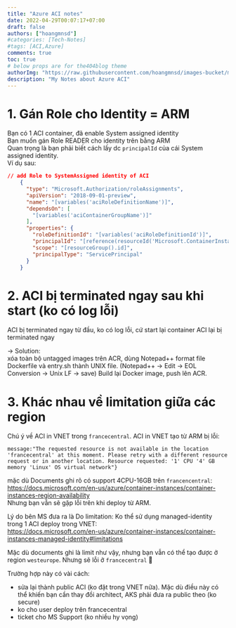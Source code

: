 ```yaml
---
title: "Azure ACI notes"
date: 2022-04-29T00:07:17+07:00
draft: false
authors: ["hoangmnsd"]
#categories: [Tech-Notes]
#tags: [ACI,Azure]
comments: true
toc: true
# below props are for the404blog theme
authorImg: "https://raw.githubusercontent.com/hoangmnsd/images-bucket/master/static/images/hoangmsnd-avatar001.jpg"
description: "My Notes about Azure ACI"
---
```


# 1. Gán Role cho Identity = ARM

Bạn có 1 ACI container, đã enable System assigned identity  
Bạn muốn gán Role READER cho identity trên bằng ARM    
Quan trọng là bạn phải biết cách lấy dc `principalId` của cái System assigned identity.  
Ví dụ sau:  

```json
// add Role to SystemAssigned identity of ACI
    {
      "type": "Microsoft.Authorization/roleAssignments",
      "apiVersion": "2018-09-01-preview",
      "name": "[variables('aciRoleDefinitionName')]",
      "dependsOn": [
        "[variables('aciContainerGroupName')]"
      ],
      "properties": {
        "roleDefinitionId": "[variables('aciRoleDefinitionId')]",
        "principalId": "[reference(resourceId('Microsoft.ContainerInstance/containerGroups', variables('aciContainerGroupName')), '2021-09-01', 'Full').Identity.principalId]",
        "scope": "[resourceGroup().id]",
        "principalType": "ServicePrincipal"
      }
    }
```

# 2. ACI bị terminated ngay sau khi start (ko có log lỗi)

ACI bị terminated ngay từ đầu, ko có log lỗi, cứ start lại container ACI lại bị terminated ngay  

-> Solution:  
xóa toàn bộ untagged images trên ACR, dùng Notepad++ format file Dockerfile và entry.sh thành UNIX file. (Notepad++ -> Edit -> EOL Conversion -> Unix LF -> save)
Build lại Docker image, push lên ACR.  

# 3. Khác nhau về limitation giữa các region

Chú ý về ACI in VNET trong `francecentral`. ACI in VNET tạo từ ARM bị lỗi:  
```
message:"The requested resource is not available in the location 'francecentral' at this moment. Please retry with a different resource request or in another location. Resource requested: '1' CPU '4' GB memory 'Linux' OS virtual network"}
```
mặc dù Documents ghi rõ có support 4CPU-16GB trên `francencentral`:  
https://docs.microsoft.com/en-us/azure/container-instances/container-instances-region-availability  
Nhưng bạn vẫn sẽ gặp lỗi trên khi deploy từ ARM.  

Lý do bên MS đưa ra là Do limitation: Ko thể sử dụng managed-identity trong 1 ACI deploy trong VNET:   
https://docs.microsoft.com/en-us/azure/container-instances/container-instances-managed-identity#limitations  

Mặc dù documents ghi là limit như vậy, nhưng bạn vẫn có thể tạo được ở region `westeurope`. Nhưng sẽ lỗi ở `francecentral` 🤣  

Trường hợp này có vài cách:  
- sửa lại thành public ACI (ko đặt trong VNET nữa). Mặc dù điều này có thể khiến bạn cần thay đồi architect, AKS phải đưa ra public theo (ko secure)   
- ko cho user deploy trên francecentral  
- ticket cho MS Support (ko nhiều hy vọng)  

